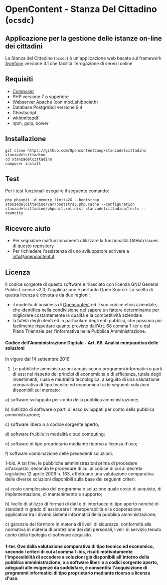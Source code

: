 # OpenContent - Stanza Del Cittadino (```ocsdc```)

## Applicazione per la gestione delle istanze on-line dei cittadini

La Stanza del Cittadino (```ocsdc```) è un'applicazione web basata sul framework [Symfony](https://github.com/symfony/symfony) versione 3.1
che facilita l'erogazione di servizi online

## Requisiti

* [Composer](https://getcomposer.org/)
* PHP versione 7 o superiore
* Webserver Apache (con mod_shibboleth)
* Database PostgreSql versione 9.4
* Ghostscript
* wkhtmltopdf
* npm, gulp, bower

## Installazione

```
git clone https://github.com/OpencontentCoop/stanzadelcittadino stanzadelcittadino
cd stanzadelcittadino
composer install
```

## Test
Per i test funzionali eseguire il seguente comando:
```
php phpunit -d memory_limit=2G --bootstrap stanzadelcittadino/var/bootstrap.php.cache --configuration stanzadelcittadino/phpunit.xml.dist stanzadelcittadino/tests --teamcity
```

## Ricevere aiuto
* Per segnalare malfunzionamenti utilizzare la funzionalità GitHub Issues di questo repository
* Per richiedere l'assistenza di uno sviluppatore scrivere a info@opencontent.it

## Licenza
Il codice sorgente di questo software è rilasciato con licenza GNU General Public License v2.0; l'applicazione è pertanto Open Source.
La scelta di questa licenza è dovuta a da due ragioni: 
* il modello di business di [Opencontent](https://www.opencontent.it/Chi-siamo) ed il suo codice etico aziendale, che identifica nella condivisione del sapere un fattore determinante per migliorare costantemente la qualità e la competitività aziendale
* la tutela degli utenti ed in particolare degli enti pubblici, che possono più facilmente rispettare quanto previsto dall'Art. 68 comma 1-ter e dal Piano Triennale per l'informativa nella Pubblica Amministrazione.


#### Codice dell'Amministrazione Digitale - Art. 68.  Analisi comparativa delle soluzioni 

In vigore dal 14 settembre 2016 

1.  Le pubbliche amministrazioni acquisiscono programmi informatici o parti di essi nel rispetto dei princìpi di economicità e di efficienza, tutela degli investimenti, riuso e neutralità tecnologica, a seguito di una valutazione comparativa di tipo tecnico ed economico tra le seguenti soluzioni disponibili sul mercato:

a)  software sviluppato per conto della pubblica amministrazione; 

b)  riutilizzo di software o parti di esso sviluppati per conto della pubblica amministrazione; 

c)  software libero o a codice sorgente aperto; 

d)  software fruibile in modalità cloud computing; 

e)  software di tipo proprietario mediante ricorso a licenza d'uso; 

f)  software combinazione delle precedenti soluzioni.

1-bis.  A tal fine, le pubbliche amministrazioni prima di procedere all'acquisto, secondo le procedure di cui al codice di cui al decreto legislativo 12 aprile 2006 n. 163, effettuano una valutazione comparativa delle diverse soluzioni disponibili sulla base dei seguenti criteri:

a)  costo complessivo del programma o soluzione quale costo di acquisto, di implementazione, di mantenimento e supporto; 

b)  livello di utilizzo di formati di dati e di interfacce di tipo aperto nonché di standard in grado di assicurare l’interoperabilità e la cooperazione applicativa tra i diversi sistemi informatici della pubblica amministrazione; 

c)  garanzie del fornitore in materia di livelli di sicurezza, conformità alla normativa in materia di protezione dei dati personali, livelli di servizio tenuto conto della tipologia di software acquisito. 

#### 1-ter.  Ove dalla valutazione comparativa di tipo tecnico ed economico, secondo i criteri di cui al comma 1-bis, risulti motivatamente l'impossibilità di accedere a soluzioni già disponibili all'interno della pubblica amministrazione, o a software liberi o a codici sorgente aperto, adeguati alle esigenze da soddisfare, è consentita l'acquisizione di programmi informatici di tipo proprietario mediante ricorso a licenza d'uso. 

